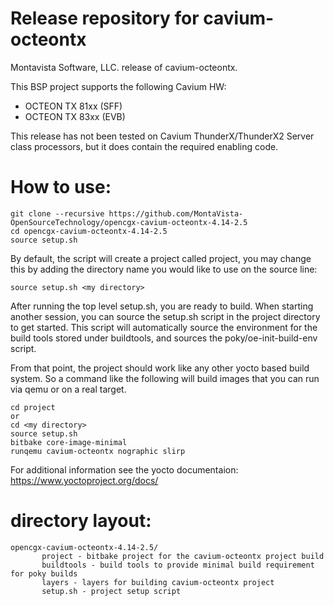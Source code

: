 # Release repository for cavium-octeontx

Montavista Software, LLC. release of cavium-octeontx. 

This BSP project supports the following Cavium HW:
- OCTEON TX 81xx (SFF)
- OCTEON TX 83xx (EVB)

This release has not been tested on Cavium ThunderX/ThunderX2 Server class processors, but it does contain the required enabling code.

How to use:
==========

```
git clone --recursive https://github.com/MontaVista-OpenSourceTechnology/opencgx-cavium-octeontx-4.14-2.5
cd opencgx-cavium-octeontx-4.14-2.5
source setup.sh
```
By default, the script will create a project called project, you may change this
by adding the directory name you would like to use on the source line:

```
source setup.sh <my directory>
```

After running the top level setup.sh, you are ready to build. When starting
another session, you can source the setup.sh script in the project directory
to get started. This script will automatically source the environment for
the build tools stored under buildtools, and sources the 
poky/oe-init-build-env script.

From that point, the project should work like any other yocto based build system. So
a command like the following will build images that you can run via qemu or on a real target.

```
cd project
or
cd <my directory>
source setup.sh
bitbake core-image-minimal 
runqemu cavium-octeontx nographic slirp
```

For additional information see the yocto documentaion: https://www.yoctoproject.org/docs/

directory layout:
================
```
opencgx-cavium-octeontx-4.14-2.5/
       project - bitbake project for the cavium-octeontx project build
       buildtools - build tools to provide minimal build requirement for poky builds
       layers - layers for building cavium-octeontx project
       setup.sh - project setup script  
```
